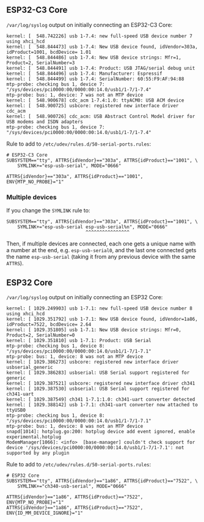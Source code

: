 ESP32-C3 Core
-------------

`/var/log/syslog` output on initially connecting an ESP32-C3 Core:

```
kernel: [  548.742226] usb 1-7.4: new full-speed USB device number 7 using xhci_hcd
kernel: [  548.844473] usb 1-7.4: New USB device found, idVendor=303a, idProduct=1001, bcdDevice= 1.01
kernel: [  548.844486] usb 1-7.4: New USB device strings: Mfr=1, Product=2, SerialNumber=3
kernel: [  548.844491] usb 1-7.4: Product: USB JTAG/serial debug unit
kernel: [  548.844496] usb 1-7.4: Manufacturer: Espressif
kernel: [  548.844499] usb 1-7.4: SerialNumber: 60:55:F9:AF:94:88
mtp-probe: checking bus 1, device 7: "/sys/devices/pci0000:00/0000:00:14.0/usb1/1-7/1-7.4"
mtp-probe: bus: 1, device: 7 was not an MTP device
kernel: [  548.900678] cdc_acm 1-7.4:1.0: ttyACM0: USB ACM device
kernel: [  548.900725] usbcore: registered new interface driver cdc_acm
kernel: [  548.900726] cdc_acm: USB Abstract Control Model driver for USB modems and ISDN adapters
mtp-probe: checking bus 1, device 7: "/sys/devices/pci0000:00/0000:00:14.0/usb1/1-7/1-7.4"
```

Rule to add to `/etc/udev/rules.d/50-serial-ports.rules`:

```
# ESP32-C3 Core
SUBSYSTEM=="tty", ATTRS{idVendor}=="303a", ATTRS{idProduct}=="1001", \
    SYMLINK+="esp-usb-serial", MODE="0666"

ATTRS{idVendor}=="303a", ATTRS{idProduct}=="1001", ENV{MTP_NO_PROBE}="1"
```

### Multiple devices

If you change the `SYMLINK` rule to:

```
SUBSYSTEM=="tty", ATTRS{idVendor}=="303a", ATTRS{idProduct}=="1001", \
    SYMLINK+="esp-usb-serial esp-usb-serial%n", MODE="0666"
                             ^^^^^^^^^^^^^^^^
```

Then, if multiple devices are connected, each one gets a unique name with a number at the end, e.g. `esp-usb-serial0`, and the last one connected gets the name `esp-usb-serial` (taking it from any previous device with the same `ATTRS`).


ESP32 Core
----------

`/var/log/syslog` output on initially connecting an ESP32 Core:

```
kernel: [ 1029.249903] usb 1-7.1: new full-speed USB device number 8 using xhci_hcd
kernel: [ 1029.351792] usb 1-7.1: New USB device found, idVendor=1a86, idProduct=7522, bcdDevice= 2.64
kernel: [ 1029.351805] usb 1-7.1: New USB device strings: Mfr=0, Product=2, SerialNumber=0
kernel: [ 1029.351810] usb 1-7.1: Product: USB Serial
mtp-probe: checking bus 1, device 8: "/sys/devices/pci0000:00/0000:00:14.0/usb1/1-7/1-7.1"
mtp-probe: bus: 1, device: 8 was not an MTP device
kernel: [ 1029.386273] usbcore: registered new interface driver usbserial_generic
kernel: [ 1029.386283] usbserial: USB Serial support registered for generic
kernel: [ 1029.387521] usbcore: registered new interface driver ch341
kernel: [ 1029.387530] usbserial: USB Serial support registered for ch341-uart
kernel: [ 1029.387549] ch341 1-7.1:1.0: ch341-uart converter detected
kernel: [ 1029.388142] usb 1-7.1: ch341-uart converter now attached to ttyUSB0
mtp-probe: checking bus 1, device 8: "/sys/devices/pci0000:00/0000:00:14.0/usb1/1-7/1-7.1"
mtp-probe: bus: 1, device: 8 was not an MTP device
snapd[1014]: hotplug.go:200: hotplug device add event ignored, enable experimental.hotplug
ModemManager[1066]: <info>  [base-manager] couldn't check support for device '/sys/devices/pci0000:00/0000:00:14.0/usb1/1-7/1-7.1': not supported by any plugin
```

Rule to add to `/etc/udev/rules.d/50-serial-ports.rules`:

```
# ESP32 Core
SUBSYSTEM=="tty", ATTRS{idVendor}=="1a86", ATTRS{idProduct}=="7522", \
    SYMLINK+="ch340-usb-serial", MODE="0666"

ATTRS{idVendor}=="1a86", ATTRS{idProduct}=="7522", ENV{MTP_NO_PROBE}="1"
ATTRS{idVendor}=="1a86", ATTRS{idProduct}=="7522", ENV{ID_MM_DEVICE_IGNORE}="1"
```
